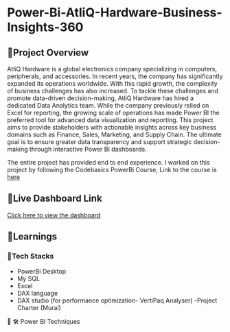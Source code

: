 # Power-Bi-AtliQ-Hardware-Business-Insights-360


## 📂Project Overview

AtliQ Hardware is a global electronics company specializing in computers, peripherals, and accessories. In recent years, the company has significantly expanded its operations worldwide. With this rapid growth, the complexity of business challenges has also increased.
To tackle these challenges and promote data-driven decision-making, AtliQ Hardware has hired a dedicated Data Analytics team. While the company previously relied on Excel for reporting, the growing scale of operations has made Power BI the preferred tool for advanced data visualization and reporting.
This project aims to provide stakeholders with actionable insights across key business domains such as Finance, Sales, Marketing, and Supply Chain. The ultimate goal is to ensure greater data transparency and support strategic decision-making through interactive Power BI dashboards.

The entire project has provided end to end experience. I worked on this project by following the Codebasics PowerBi Course, Link to the course is [here](https://codebasics.io/courses/power-bi-data-analysis-with-end-to-end-project)

## 🔗Live Dashboard Link
 [Click here to view the dashboard](https://app.powerbi.com/groups/869ba0a8-e859-477e-ae6f-40de64dc726f/reports/1b416459-51f8-45ba-96d3-374429b37711/d432794ba64090d60710?experience=power-bi)

## 📘Learnings

### 🧰Tech Stacks

- PowerBi Desktop
-  My SQL
- Excel
- DAX language
- DAX studio (for performance optimization- VertiPaq Analyser)
-Project Charter (Mural)


🧠
🛠 Power BI Techniques

